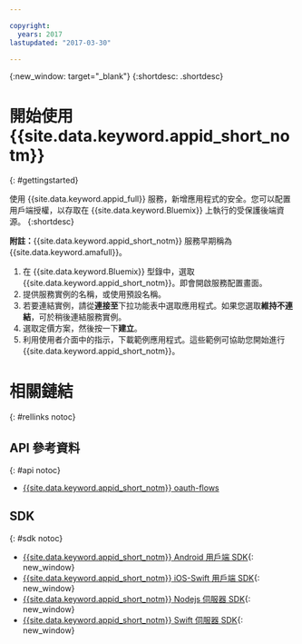 ```yaml
---

copyright:
  years: 2017
lastupdated: "2017-03-30"

---
```


{:new_window: target="_blank"}
{:shortdesc: .shortdesc}

# 開始使用 {{site.data.keyword.appid_short_notm}}
{: #gettingstarted}

使用 {{site.data.keyword.appid_full}} 服務，新增應用程式的安全。您可以配置用戶端授權，以存取在 {{site.data.keyword.Bluemix}} 上執行的受保護後端資源。
{:shortdesc}

**附註：**{{site.data.keyword.appid_short_notm}} 服務早期稱為 {{site.data.keyword.amafull}}。


1. 在 {{site.data.keyword.Bluemix}} 型錄中，選取 {{site.data.keyword.appid_short_notm}}。即會開啟服務配置畫面。
2. 提供服務實例的名稱，或使用預設名稱。
3. 若要連結實例，請從**連接至**下拉功能表中選取應用程式。如果您選取**維持不連結**，可於稍後連結服務實例。
4. 選取定價方案，然後按一下**建立**。
5. 利用使用者介面中的指示，下載範例應用程式。這些範例可協助您開始進行 {{site.data.keyword.appid_short_notm}}。



# 相關鏈結
{: #rellinks notoc}

## API 參考資料
{: #api notoc}

* [{{site.data.keyword.appid_short_notm}} oauth-flows](https://appid-oauth.ng.bluemix.net/swagger-ui/#!/Authorization_Server_V3/authorization)

## SDK
{: #sdk notoc}

* [{{site.data.keyword.appid_short_notm}} Android 用戶端 SDK](https://github.com/ibm-cloud-security/appid-clientsdk-android){: new_window}
* [{{site.data.keyword.appid_short_notm}} iOS-Swift 用戶端 SDK](https://github.com/ibm-cloud-security/appid-clientsdk-swift){: new_window}
* [{{site.data.keyword.appid_short_notm}} Nodejs 伺服器 SDK](https://github.com/ibm-cloud-security/appid-serversdk-nodejs){: new_window}
* [{{site.data.keyword.appid_short_notm}} Swift 伺服器 SDK](https://github.com/ibm-cloud-security/appid-serversdk-swift){: new_window}
